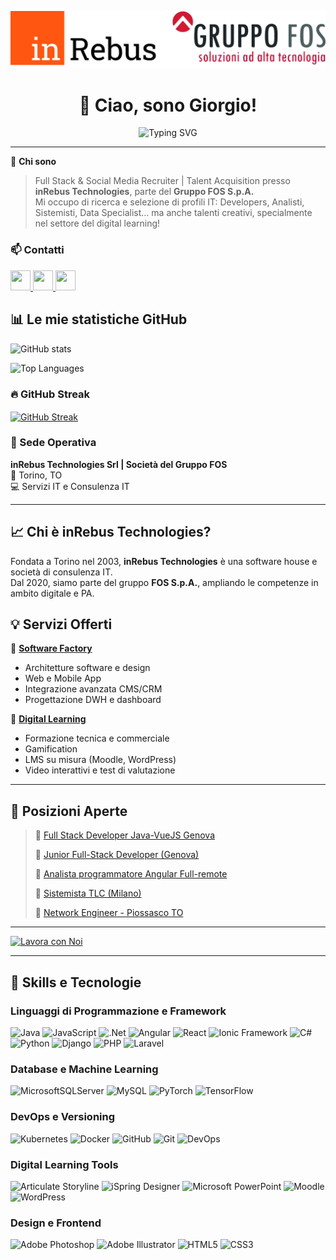 
![InRebus Technologies](https://github.com/GiorgioAntonelli94/GiorgioAntonelli94/blob/7017faa9712a4348b04f3e7119829ae204ac30fc/loghi.jpg)


<h1 align="center">👋 Ciao, sono Giorgio!</h1>

<p align="center">
  <img src="https://readme-typing-svg.demolab.com?font=Fira+Code&size=22&pause=1500&center=true&vCenter=true&width=600&repeat=true&color=FFA500&lines=Full+Stack+and+Social+Media+Recruiter;Talent+Acquisition+at+inRebus+Technologies;Part+of+the+FOS+Group" alt="Typing SVG" />
</p>


---

🎯 **Chi sono**  
> Full Stack & Social Media Recruiter | Talent Acquisition presso **inRebus Technologies**, parte del **Gruppo FOS S.p.A.**  
> Mi occupo di ricerca e selezione di profili IT: Developers, Analisti, Sistemisti, Data Specialist… ma anche talenti creativi, specialmente nel settore del digital learning!



### 📫 Contatti

<p align="left">
  <a href="https://github.com/GiorgioAntonelli94" target="_blank" rel="noreferrer">
    <img src="https://raw.githubusercontent.com/danielcranney/readme-generator/main/public/icons/socials/github.svg" width="32" height="32" />
  </a>
  <a href="https://www.linkedin.com/in/giorgio-antonelli-1b9152245/" target="_blank" rel="noreferrer">
    <img src="https://raw.githubusercontent.com/danielcranney/readme-generator/main/public/icons/socials/linkedin.svg" width="32" height="32" />
  </a>
  <a href="mailto:giorgio.antonelli@inrebus.it" target="_blank" rel="noreferrer">
    <img src="https://cdn-icons-png.flaticon.com/512/561/561127.png" width="32" height="32" />
  </a>
</p>


## 📊 Le mie statistiche GitHub

![GitHub stats](https://github-readme-stats.vercel.app/api?username=giorgioantonelli&show_icons=true&theme=radical)

![Top Languages](https://github-readme-stats.vercel.app/api/top-langs/?username=giorgioantonelli&layout=compact&theme=radical)

### 🔥 GitHub Streak

<a href="https://github.com/DenverCoder1/github-readme-streak-stats">
  <img height="160" align="center" src="https://github-readme-streak-stats-eight.vercel.app/?user=GiorgioAntonelli94&theme=dark" alt="GitHub Streak" />
</a>


### 🏢 Sede Operativa
**inRebus Technologies Srl | Società del Gruppo FOS**  
📍 Torino, TO  
💻 Servizi IT e Consulenza IT  

---

## 📈 Chi è inRebus Technologies?

Fondata a Torino nel 2003, **inRebus Technologies** è una software house e società di consulenza IT.  
Dal 2020, siamo parte del gruppo **FOS S.p.A.**, ampliando le competenze in ambito digitale e PA.

## 💡 Servizi Offerti

🔹 [**Software Factory**](https://www.inrebus.it/)
- Architetture software e design
- Web e Mobile App
- Integrazione avanzata CMS/CRM
- Progettazione DWH e dashboard

🔹 [**Digital Learning**](https://www.inrebus.education/)
- Formazione tecnica e commerciale
- Gamification
- LMS su misura (Moodle, WordPress)
- Video interattivi e test di valutazione

---

## 💼 Posizioni Aperte

> 🔹 [Full Stack Developer Java-VueJS Genova](https://it.indeed.com/viewjob?jk=1fd58d5ff3533176&from=shareddesktop_copy)
> 
> 🔹 [Junior Full-Stack Developer (Genova)](https://it.indeed.com/job/junior-full-stack-developer-genova-398906ff9636b5a5)
> 
> 🔹 [Analista programmatore Angular Full-remote](https://it.indeed.com/job/analista-programmatoreprogrammatrice-angular-full-remote-c615fb2f8d5f45b9)
> 
> 🔹 [Sistemista TLC (Milano)](https://it.indeed.com/job/sistemista-tlc-milano-a7c0e710508c80eb)
>
> 🔹 [Network Engineer - Piossasco TO](https://zinrec.intervieweb.it/gruppofos/jobs/network-engineer-piossasco-to-86639/it/)


---

[![Lavora con Noi](https://img.shields.io/badge/Career-Zona%20Recruiting-00A859?style=for-the-badge&logo=careerbuilder&logoColor=white)](https://zinrec.intervieweb.it/gruppofos/it/career)

---

## 🌟 Skills e Tecnologie

### **Linguaggi di Programmazione e Framework**

![Java](https://img.shields.io/badge/java-%23ED8B00.svg?style=for-the-badge&logo=openjdk&logoColor=white)
![JavaScript](https://img.shields.io/badge/javascript-%23323330.svg?style=for-the-badge&logo=javascript&logoColor=%23F7DF1E)
![.Net](https://img.shields.io/badge/.NET-5C2D91?style=for-the-badge&logo=.net&logoColor=white)
![Angular](https://img.shields.io/badge/Angular-DD0031?style=for-the-badge&logo=angular&logoColor=white)
![React](https://img.shields.io/badge/react-%2320232a.svg?style=for-the-badge&logo=react&logoColor=%2361DAFB)
![Ionic Framework](https://img.shields.io/badge/Ionic_Framework-3880FF?style=for-the-badge&logo=ionic&logoColor=white)
![C#](https://img.shields.io/badge/c%23-%23239120.svg?style=for-the-badge&logo=c-sharp&logoColor=white)
![Python](https://img.shields.io/badge/python-3670A0?style=for-the-badge&logo=python&logoColor=ffdd54)
![Django](https://img.shields.io/badge/django-%23092E20.svg?style=for-the-badge&logo=django&logoColor=white)
![PHP](https://img.shields.io/badge/PHP-777BB4?style=for-the-badge&logo=php&logoColor=white)
![Laravel](https://img.shields.io/badge/laravel-%23FF2D20.svg?style=for-the-badge&logo=laravel&logoColor=white)

### **Database e Machine Learning**
![MicrosoftSQLServer](https://img.shields.io/badge/Microsoft%20SQL%20Server-CC2927?style=for-the-badge&logo=microsoft%20sql%20server&logoColor=white)
![MySQL](https://img.shields.io/badge/mysql-%2300f.svg?style=for-the-badge&logo=mysql&logoColor=white)
![PyTorch](https://img.shields.io/badge/PyTorch-EE4C2C?style=for-the-badge&logo=pytorch&logoColor=white)
![TensorFlow](https://img.shields.io/badge/TensorFlow-FF6F00?style=for-the-badge&logo=tensorflow&logoColor=white)

### **DevOps e Versioning**
![Kubernetes](https://img.shields.io/badge/Kubernetes-326CE5?style=for-the-badge&logo=kubernetes&logoColor=white)
![Docker](https://img.shields.io/badge/Docker-2496ED?style=for-the-badge&logo=docker&logoColor=white)
![GitHub](https://img.shields.io/badge/GitHub-181717?style=for-the-badge&logo=github&logoColor=white)
![Git](https://img.shields.io/badge/Git-F05032?style=for-the-badge&logo=git&logoColor=white)
![DevOps](https://img.shields.io/badge/DevOps-239120?style=for-the-badge&logo=devops&logoColor=white)

### **Digital Learning Tools**
![Articulate Storyline](https://img.shields.io/badge/Articulate%20Storyline-360-blue)
![iSpring Designer](https://img.shields.io/badge/iSpring%20Designer-11-orange)
![Microsoft PowerPoint](https://img.shields.io/badge/Microsoft_PowerPoint-B7472A?style=for-the-badge&logo=microsoft-powerpoint&logoColor=white)
![Moodle](https://img.shields.io/badge/Moodle-FF9900?style=for-the-badge&logo=moodle&logoColor=white)
![WordPress](https://img.shields.io/badge/WordPress-%23117AC9.svg?style=for-the-badge&logo=WordPress&logoColor=white)

### **Design e Frontend**
![Adobe Photoshop](https://img.shields.io/badge/adobe%20photoshop-%2331A8FF.svg?style=for-the-badge&logo=adobe%20photoshop&logoColor=white)
![Adobe Illustrator](https://img.shields.io/badge/adobe%20illustrator-%23FF9A00.svg?style=for-the-badge&logo=adobe%20illustrator&logoColor=white)
![HTML5](https://img.shields.io/badge/html5-%23E34F26.svg?style=for-the-badge&logo=html5&logoColor=white)
![CSS3](https://img.shields.io/badge/css3-%231572B6.svg?style=for-the-badge&logo=css3&logoColor=white)



